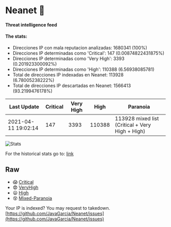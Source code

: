 # Neanet :hocho:
#### Threat intelligence feed
#### The stats:

- Direcciones IP con mala reputacion analizadas: 1680341 (100%)
- Direcciones IP determinadas como 'Critical':  147 (0.00874822431875%)
- Direcciones IP determinadas como 'Very High':  3393 (0.201923300092%)
- Direcciones IP determinadas como 'High':  110388 (6.56938085781)
- Total de direcciones IP indexadas en Neanet:  113928 (6.78005238222%)
- Total de direcciones IP descartadas en Neanet:  1566413 (93.2199476178%)

| Last Update | Critical | Very High | High | Paranoia |
| --- | --- | --- | --- | --- |
| 2021-04-11 19:02:14 | 147 | 3393 | 110388 | 113928 mixed list (Critical + Very High + High)|

![Stats](https://docs.google.com/spreadsheets/d/e/2PACX-1vSnaNMIXVabIpDJjufMlzH7poXnshF3mgd8Is1g9ytUEzVsP5my4Trn8f-xkoLLQ38xpL3HtmUexLo6/pubchart?oid=501124687&format=image)

For the historical stats go to: [link](/stats.csv)
## Raw
- :scream: [Critical](https://raw.githubusercontent.com/JavaGarcia/Neanet/master/blacklists/neanet_critical.txt)
- :fearful: [VeryHigh](https://raw.githubusercontent.com/JavaGarcia/Neanet/master/blacklists/neanet_veryHigh.txtt)
- :frowning: [High](https://raw.githubusercontent.com/JavaGarcia/Neanet/master/blacklists/neanet_high.txt)
- :dizzy_face: [Mixed-Paranoia](https://raw.githubusercontent.com/JavaGarcia/Neanet/master/blacklists/neanet_all.txt)


Your IP is indexed? You may request to takedown. [https://github.com/JavaGarcia/Neanet/issues](https://github.com/JavaGarcia/Neanet/issues)

















































































































































































































































































































































































































































































































































































































































































































































































































































































































































































































































































































































































































































































































































































































































































































































































































































































































































































































































































































































































































































































































































































































































































































































































































































































































































































































































































































































































































































































































































































































































































































































































































































































































































































































































































































































































































































































































































































































































































































































































































































































































































































































































































































































































































































































































































































































































































































































































































































































































































































































































































































































































































































































































































































































































































































































































































































































































































